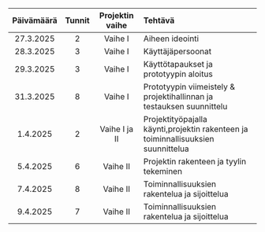 |Päivämäärä|Tunnit|Projektin vaihe|Tehtävä|
|:---:|:---:|:---:|:---|
|27.3.2025|2|Vaihe I|Aiheen ideointi|
|28.3.2025|3|Vaihe I|Käyttäjäpersoonat|
|29.3.2025|3|Vaihe I|Käyttötapaukset ja prototyypin aloitus|
|31.3.2025|8|Vaihe I|Prototyypin viimeistely & projektihallinnan ja testauksen suunnittelu|
|1.4.2025|2|Vaihe I ja II|Projektityöpajalla käynti,projektin rakenteen ja toiminnallisuuksien suunnittelua|
|5.4.2025|6|Vaihe II|Projektin rakenteen ja tyylin tekeminen|
|7.4.2025|8|Vaihe II|Toiminnallisuuksien rakentelua ja sijoittelua|
|9.4.2025|7|Vaihe II|Toiminnallisuuksien rakentelua ja sijoittelua|
